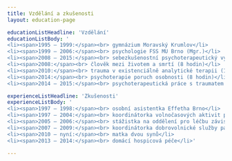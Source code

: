 ```yaml
---
title: Vzdělání a zkušenosti
layout: education-page

educationListHeadline: 'Vzdělání'
educationListBody: '
<li><span>1995 – 1999:</span><br> gymnázium Moravský Krumlov</li>
<li><span>1999 – 2006:</span><br> psychologie FSS MU Brno (Mgr.)</li>
<li><span>2008 – 2015:</span><br> sebezkušenostní psychoterapeutický výcvik SLEA Praha (800 hodin)</li>
<li><span>2008:</span><br> člověk mezi životem a smrtí (8 hodin)</li>
<li><span>2010:</span><br> trauma v existenciálně analytické terapii (16 hodin)</li>
<li><span>2014:</span><br> psychoterapie poruch osobnosti (8 hodin)</li>
<li><span>2014 – 2015:</span><br> psychoterapeutická práce s traumatem (65 hodin)</li>'

experienceListHeadline: 'Zkušenosti'
experienceListBody: '
<li><span>1997 – 1998:</span><br> osobní asistentka Effetha Brno</li>
<li><span>1997 – 2004:</span><br> koordinátorka volnočasových aktivit pro děti a mládež</li>
<li><span>2005 – 2006:</span><br> stážistka na oddělení pro léčbu závislostí PN Praha-Bohnice</li>
<li><span>2007 – 2009:</span><br> koordinátorka dobrovolnické služby pacientům FN Brno (dětská nemocnice, onkologie, LDN)</li>
<li><span>2010 – nyní:</span><br> matka dvou synů</li>
<li><span>2013 – 2014:</span><br> domácí hospicová péče</li>'

---
```


